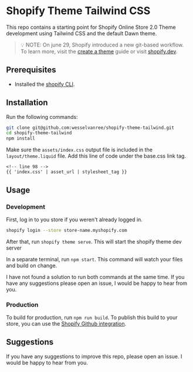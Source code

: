 # Shopify Theme Tailwind CSS

This repo contains a starting point for Shopify Online Store 2.0 Theme
development using Tailwind CSS and the default Dawn theme.

> :bulb: NOTE: On june 29, Shopify introduced a new git-based workflow. To learn
> more, visit the
> [create a theme](https://shopify.dev/themes/getting-started/create) guide or
> visit [shopify.dev](https://shopify.dev).

## Prerequisites

- Installed the
  [shopify CLI](https://shopify.dev/themes/getting-started/create#step-1-install-shopify-cli).

## Installation

Run the following commands:

```bash
git clone git@github.com:wesselvanree/shopify-theme-tailwind.git
cd shopify-theme-tailwind
npm install
```

Make sure the `assets/index.css` output file is included in the
`layout/theme.liquid` file. Add this line of code under the base.css link tag.

```liquid
<!-- line 98 -->
{{ 'index.css' | asset_url | stylesheet_tag }}
```

## Usage

### Development

First, log in to you store if you weren't already logged in.

```bash
shopify login --store store-name.myshopify.com
```

After that, run `shopify theme serve`. This will start the shopify theme dev
server

In a separate terminal, run `npm start`. This command will watch your files and
build on change.

I have not found a solution to run both commands at the same time. If you have
any suggestions please open an issue, I would be happy to hear from you.

### Production

To build for production, run `npm run build`. To publish this build to your
store, you can use the
[Shopify Github integration](https://shopify.dev/themes/getting-started/create#step-6-install-the-shopify-github-integration-and-connect-your-branch-to-your-store).

## Suggestions

If you have any suggestions to improve this repo, please open an issue. I would
be happy to hear from you.
